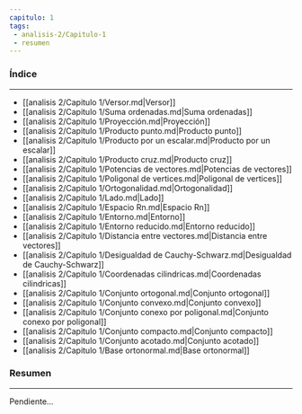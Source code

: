 ```yaml
---
capitulo: 1
tags: 
 - analisis-2/Capitulo-1
 - resumen
---
```

### Índice 
---
* [[analisis 2/Capitulo 1/Versor.md|Versor]]
* [[analisis 2/Capitulo 1/Suma ordenadas.md|Suma ordenadas]]
* [[analisis 2/Capitulo 1/Proyección.md|Proyección]]
* [[analisis 2/Capitulo 1/Producto punto.md|Producto punto]]
* [[analisis 2/Capitulo 1/Producto por un escalar.md|Producto por un escalar]]
* [[analisis 2/Capitulo 1/Producto cruz.md|Producto cruz]]
* [[analisis 2/Capitulo 1/Potencias de vectores.md|Potencias de vectores]]
* [[analisis 2/Capitulo 1/Poligonal de vertices.md|Poligonal de vertices]]
* [[analisis 2/Capitulo 1/Ortogonalidad.md|Ortogonalidad]]
* [[analisis 2/Capitulo 1/Lado.md|Lado]]
* [[analisis 2/Capitulo 1/Espacio Rn.md|Espacio Rn]]
* [[analisis 2/Capitulo 1/Entorno.md|Entorno]]
* [[analisis 2/Capitulo 1/Entorno reducido.md|Entorno reducido]]
* [[analisis 2/Capitulo 1/Distancia entre vectores.md|Distancia entre vectores]]
* [[analisis 2/Capitulo 1/Desigualdad de Cauchy-Schwarz.md|Desigualdad de Cauchy-Schwarz]]
* [[analisis 2/Capitulo 1/Coordenadas cilindricas.md|Coordenadas cilindricas]]
* [[analisis 2/Capitulo 1/Conjunto ortogonal.md|Conjunto ortogonal]]
* [[analisis 2/Capitulo 1/Conjunto convexo.md|Conjunto convexo]]
* [[analisis 2/Capitulo 1/Conjunto conexo por poligonal.md|Conjunto conexo por poligonal]]
* [[analisis 2/Capitulo 1/Conjunto compacto.md|Conjunto compacto]]
* [[analisis 2/Capitulo 1/Conjunto acotado.md|Conjunto acotado]]
* [[analisis 2/Capitulo 1/Base ortonormal.md|Base ortonormal]]

### Resumen
---
Pendiente...